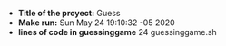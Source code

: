 - **Title of the proyect:** Guess
- **Make run:**
Sun May 24 19:10:32 -05 2020
- **lines of code in guessinggame**
24 guessinggame.sh
